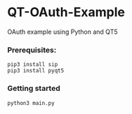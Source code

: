 # QT-OAuth-Example
OAuth example using Python and QT5


### Prerequisites:
```
pip3 install sip
pip3 install pyqt5
```

### Getting started
```
python3 main.py
```